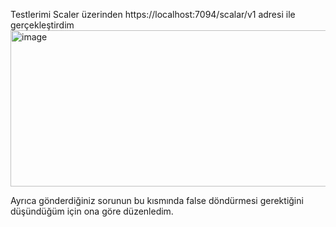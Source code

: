 Testlerimi Scaler üzerinden  https://localhost:7094/scalar/v1 adresi ile gerçekleştirdim
<img width="636" height="250" alt="image" src="https://github.com/user-attachments/assets/3bfced7a-7372-48a5-bddb-d28a5db809f5" />

Ayrıca gönderdiğiniz sorunun  bu kısmında  false döndürmesi gerektiğini düşündüğüm için ona göre düzenledim. 
